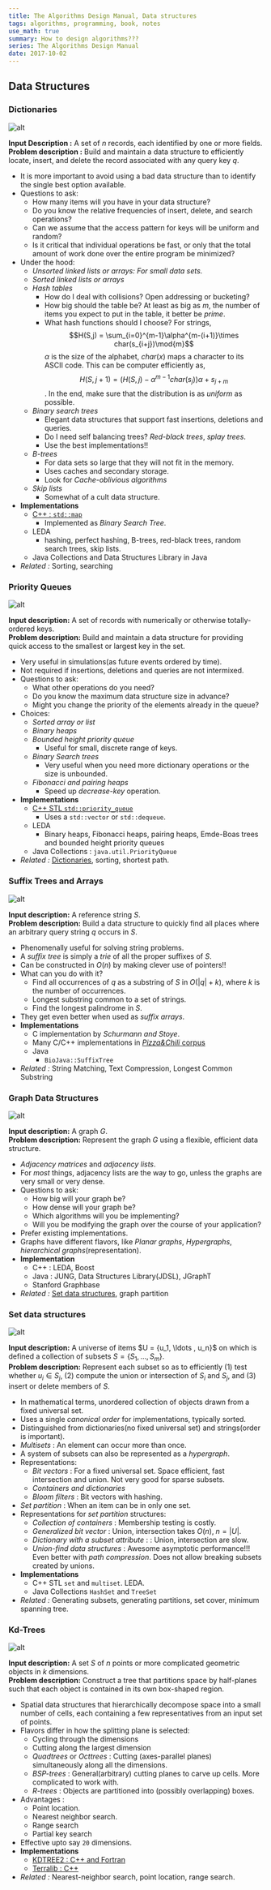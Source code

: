 ```yaml
---
title: The Algorithms Design Manual, Data structures
tags: algorithms, programming, book, notes
use_math: true
summary: How to design algorithms???
series: The Algorithms Design Manual
date: 2017-10-02
---
```


## Data Structures

### Dictionaries
![alt](/images/algdm/12_dict1.png)   

**Input Description :** A set of $n$ records, each identified by one or more fields.   
**Problem description :** Build and maintain a data structure to efficiently locate, insert, and delete the record associated with any query key $q$.   

* It is more important to avoid using a bad data structure than to identify the single best option available.   
* Questions to ask:
    * How many items will you have in your data structure?
    * Do you know the relative frequencies of insert, delete, and search operations?
    * Can we assume that the access pattern for keys will be uniform and random?
    *  Is it critical that individual operations be fast, or only that the total amount of work done over the entire program be minimized?
* Under the hood:
    * *Unsorted linked lists or arrays: For small data sets.*
    * *Sorted linked lists or arrays*
    * *Hash tables*
        * How do I deal with collisions? Open addressing or bucketing?
        * How big should the table be? At least as big as $m$, the number of items you expect to put in the table, it better be *prime*.
        * What hash functions should I choose?  For strings,    
        $$H(S,j) = \sum_{i=0}^{m-1}\alpha^{m-(i+1)}\times char(s_{i+j})\mod{m}$$
        $\alpha$ is the size of the alphabet, $char(x)$ maps a character to its ASCII code.
        This can be computer efficiently as,   
        $$H(S,j+1) = (H(S,j) - \alpha^{m-1}char(s_j))\alpha + s_{j+m}$$.
        In the end, make sure that the distribution is as *uniform* as possible.        
    * *Binary search trees*
        * Elegant data structures that support fast insertions, deletions and queries.
        * Do I need self balancing trees? *Red-black trees*, *splay trees*.
        * Use the best implementations!!
    * *B-trees*
        * For data sets so large that they will not fit in the memory.
        * Uses caches and secondary storage.
        * Look for *Cache-oblivious algorithms*
    * *Skip lists*
        * Somewhat of a cult data structure.
* **Implementations**
    * [C++ : `std::map`](http://www.cplusplus.com/reference/map/map/)
        * Implemented as *Binary Search Tree*.
    * LEDA
        * hashing, perfect hashing, B-trees, red-black trees, random search trees, skip lists.
    * Java Collections and Data Structures Library in Java
* *Related :* Sorting, searching

### Priority Queues
![alt](/images/algdm/12_pqueue1.png)   


**Input description:** A set of records with numerically or otherwise totally-ordered keys.   
**Problem description:** Build and maintain a data structure for providing quick access to the smallest or largest key in the set.   

* Very useful in simulations(as future events ordered by time).
* Not required if insertions, deletions and queries are not intermixed.
* Questions to ask:
    * What other operations do you need?
    * Do you know the maximum data structure size in advance?
    * Might you change the priority of the elements already in the queue?
* Choices:
    * *Sorted array or list*
    * *Binary heaps*
    * *Bounded height priority queue*
        * Useful for small, discrete range of keys.
    * *Binary Search trees*
        * Very useful when you need more dictionary operations or the size is unbounded.
    * *Fibonacci and pairing heaps*
        * Speed up *decrease-key* operation.
* **Implementations**
    * [C++ STL `std::priority_queue`](http://www.cplusplus.com/reference/queue/priority_queue/)
        * Uses a `std::vector` or `std::dequeue`.
    * LEDA
        * Binary heaps, Fibonacci heaps, pairing heaps, Emde-Boas trees and bounded height priority queues
    * Java Collections : `java.util.PriorityQueue`
* *Related :* [Dictionaries](#dictionaries), sorting, shortest path.

### Suffix Trees and Arrays
![alt](/images/algdm/12_suffix1.png)

**Input description:** A reference string $S$.   
**Problem description:** Build a data structure to quickly find all places where an arbitrary query string $q$ occurs in $S$.    

* Phenomenally useful for solving string problems.
* A *suffix tree* is simply a *trie* of all the proper suffixes of $S$.
* Can be constructed in $O(n)$ by making clever use of pointers!!
* What can you do with it?
    * Find all occurrences of $q$ as a substring of $S$ in $O(|q|+k)$, where $k$ is the number of occurrences.
    * Longest substring common to a set of strings.
    * Find the longest palindrome in $S$.
* They get even better when used as *suffix arrays*.
* **Implementations**
    * C implementation by *Schurmann and Stoye*.
    * Many C/C++ implementations in [*Pizza&Chili* corpus](http://pizzachili.di.unipi.it/)
    * Java
        * `BioJava::SuffixTree`
* *Related :* String Matching, Text Compression, Longest Common Substring

### Graph Data Structures
![alt](/images/algdm/12_graph1.png)   

**Input description:** A graph $G$.   
**Problem description:** Represent the graph $G$ using a flexible, efficient data structure.

* *Adjacency matrices* and *adjacency lists*.
* For *most* things, adjacency lists are the way to go, unless the graphs are very small or very dense.
* Questions to ask:
    * How big will your graph be?
    * How dense will your graph be?
    * Which algorithms will you be implementing?
    * Will you be modifying the graph over the course of your application?
* Prefer existing implementations.
* Graphs have different flavors, like *Planar graphs*, *Hypergraphs*, *hierarchical graphs*(representation). 
* **Implementation**
    * C++ : LEDA, Boost
    * Java : JUNG, Data Structures Library(JDSL), JGraphT
    * Stanford Graphbase
* *Related :* [Set data structures](#set-data-structures), graph partition

### Set data structures
![alt](/images/algdm/12_set1.png)

**Input description:** A universe of items $U = \{u_1, \ldots , u_n}\$ on which is defined a collection of subsets $S = \{S_1, \ldots , S_m\}$.   
**Problem description:** Represent each subset so as to efficiently $(1)$ test whether $u_i \in S_j$, $(2)$ compute the union or intersection of $S_i$ and $S_j$, and $(3)$ insert or delete members of $S$.   

* In mathematical terms, unordered collection of objects drawn from a fixed universal set.
* Uses a single *canonical order* for implementations, typically sorted.
* Distinguished from dictionaries(no fixed universal set) and strings(order is important).
* *Multisets* : An element can occur more than once.
* A system of subsets can also be represented as a *hypergraph*.
* Representations:
    * *Bit vectors* : For a fixed universal set. Space efficient, fast intersection and union. Not very good for sparse subsets.
    * *Containers and dictionaries*
    * *Bloom filters* : Bit vectors with hashing.
* *Set partition* : When an item can be in only one set.
* Representations for *set partition* structures:
    * *Collection of containers* : Membership testing is costly.
    * *Generalized bit vector* : Union, intersection takes $O(n),\; n = |U|$.
    * *Dictionary with a subset attribute* : : Union, intersection are slow.
    * *Union-find data structures* : Awesome asymptotic performance!!! Even better with *path compression*. Does not allow breaking subsets created by unions.
* **Implementations**
    * C++ STL `set` and `multiset`. LEDA.
    * Java Collections `HashSet` and `TreeSet`
* *Related :* Generating subsets, generating partitions, set cover, minimum spanning tree.

### Kd-Trees
![alt](/images/algdm/12_kdtree1.png)   

**Input description:** A set $S$ of $n$ points or more complicated geometric objects in $k$ dimensions.   
**Problem description:** Construct a tree that partitions space by half-planes such that each object is contained in its own box-shaped region.   

* Spatial data structures that hierarchically decompose space into a small number of cells, each containing a few representatives from an input set of points.
* Flavors differ in how the splitting plane is selected:
    * Cycling through the dimensions
    * Cutting along the largest dimension
    * *Quadtrees* or *Octtrees* : Cutting (axes-parallel planes) simultaneously along all the dimensions.
    * *BSP-trees* : General(arbitrary) cutting planes to carve up cells. More complicated to work with.
    * *R-trees* : Objects are partitioned into (possibly overlapping) boxes.
* Advantages :
    * Point location.
    * Nearest neighbor search.
    * Range search
    * Partial key search
* Effective upto say `20` dimensions.
* **Implementations**
    * [KDTREE2 : C++ and Fortran](https://arxiv.org/abs/physics/0408067) 
    * [Terralib : C++](http://www.terralib.org/)
* *Related :* Nearest-neighbor search, point location, range search.



